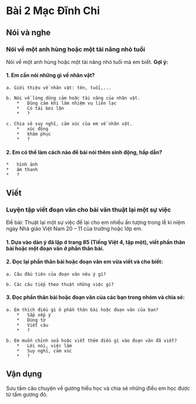 # Bài 2 Mạc Đĩnh Chi

## Nói và nghe

### Nói về một anh hùng hoặc một tài năng nhỏ tuổi

Nói về một anh hùng hoặc một tài năng nhỏ tuổi mà em biết.
**Gợi ý:**
#### 1.  Em cần nói những gì về nhân vật?

    a. Giới thiệu về nhân vật: tên, tuổi,...

    b. Nói về lòng dũng cảm hoặc tài năng của nhân vật.
        *   Dũng cảm khi làm nhiệm vụ liên lạc
        *   Có tài bơi lặn
        *   ?

    c. Chia sẻ suy nghĩ, cảm xúc của em về nhân vật.
        *   xúc động
        *   khâm phục
        *   ?
#### 2.  Em có thể làm cách nào để bài nói thêm sinh động, hấp dẫn?
    *   hình ảnh
    *   âm thanh
    *   ?

## Viết

### Luyện tập viết đoạn văn cho bài văn thuật lại một sự việc

Đề bài: Thuật lại một sự việc để lại cho em nhiều ấn tượng trong lễ kỉ niệm ngày Nhà giáo Việt Nam 20 – 11 của trường hoặc lớp em.

#### 1.  Dựa vào dàn ý đã lập ở trang 85 (Tiếng Việt 4, tập một), viết phần thân bài hoặc một đoạn văn ở phần thân bài.
#### 2.  Đọc lại phần thân bài hoặc đoạn văn em vừa viết và cho biết:
    a. Câu đầu tiên của đoạn văn nêu ý gì?
   
    b. Các câu tiếp theo thuật những việc gì?
#### 3.  Đọc phần thân bài hoặc đoạn văn của các bạn trong nhóm và chia sẻ:
    a. Em thích điều gì ở phần thân bài hoặc đoạn văn của bạn?
        *   Sắp xếp ý
        *   Dùng từ
        *   Viết câu
        *   ?
  
    b. Em muốn chỉnh sửa hoặc viết thêm điều gì vào đoạn văn đã viết?
        *   Lời nói, việc làm
        *   Suy nghĩ, cảm xúc
        *   ?

## Vận dụng

Sưu tầm câu chuyện về gương hiếu học và chia sẻ những điều em học được từ tấm gương đó.
